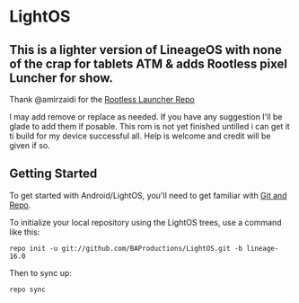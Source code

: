 LightOS
===========
This is a lighter version of LineageOS with none of the crap for tablets ATM & adds Rootless pixel Luncher for show.
---------------
Thank @amirzaidi for the 
[Rootless Launcher Repo](https://github.com/amirzaidi/Launcher3/)

I may add remove or replace as needed. If you have any suggestion I'll be glade to add them if posable. This rom is not yet finished untilled i can get it ti build for my device successful all. Help is welcome and credit will be given if so.

Getting Started
---------------


To get started with Android/LightOS, you'll need to get
familiar with [Git and Repo](https://source.android.com/source/using-repo.html).

To initialize your local repository using the LightOS trees, use a command like this:

    repo init -u git://github.com/BAProductions/LightOS.git -b lineage-16.0

Then to sync up:

    repo sync

